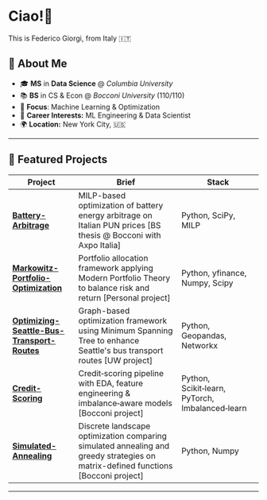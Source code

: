 
# Ciao!👋

This is Federico Giorgi, from Italy 🇮🇹

## 🚀 About Me

- 🎓 **MS** in **Data Science** @ *Columbia University*
- 📚 **BS** in CS & Econ @ *Bocconi University* (110/110)
- 🤖 **Focus**: Machine Learning & Optimization
- 💼 **Career Interests:** ML Engineering & Data Scientist
- 🌍 **Location:** New York City, 🇺🇸


---

## 📂 Featured Projects
| Project | Brief | Stack |
|---------|-------|-------|
| **[Battery-Arbitrage](https://github.com/fede-giorgi/Battery-Arbitrage)** | MILP-based optimization of battery energy arbitrage on Italian PUN prices [BS thesis @ Bocconi with Axpo Italia] | Python, SciPy, MILP |
| **[Markowitz-Portfolio-Optimization](https://github.com/fede-giorgi/Markowitz-Portfolio-Optimization)** | Portfolio allocation framework applying Modern Portfolio Theory to balance risk and return [Personal project] | Python, yfinance, Numpy, Scipy |
| **[Optimizing-Seattle-Bus-Transport-Routes](https://github.com/fede-giorgi/Optimizing-Seattle-Bus-Transport-Routes)** | Graph-based optimization framework using Minimum Spanning Tree to enhance Seattle's bus transport routes [UW project] | Python, Geopandas, Networkx |
| **[Credit-Scoring](https://github.com/fede-giorgi/Credit-Scoring)** | Credit‑scoring pipeline with EDA, feature engineering & imbalance‑aware models [Bocconi project] | Python, Scikit‑learn, PyTorch, Imbalanced‑learn |
| **[Simulated-Annealing](https://github.com/fede-giorgi/Simulated-Annealing)** | Discrete landscape optimization comparing simulated annealing and greedy strategies on matrix-defined functions [Bocconi project] | Python, Numpy |


---
